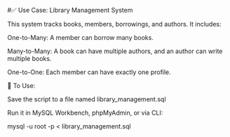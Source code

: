#✅ Use Case: Library Management System

This system tracks books, members, borrowings, and authors. It includes:

One-to-Many: A member can borrow many books.

Many-to-Many: A book can have multiple authors, and an author can write multiple books.

One-to-One: Each member can have exactly one profile.

📝 To Use:

Save the script to a file named library_management.sql

Run it in MySQL Workbench, phpMyAdmin, or via CLI:

mysql -u root -p < library_management.sql
